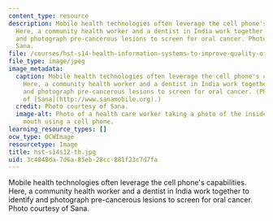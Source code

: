 ```yaml
---
content_type: resource
description: Mobile health technologies often leverage the cell phone's capabilities.
  Here, a community health worker and a dentist in India work together to identify
  and photograph pre-cancerous lesions to screen for oral cancer. Photo courtesy of
  Sana.
file: /courses/hst-s14-health-information-systems-to-improve-quality-of-care-in-resource-poor-settings-spring-2012/3c4048da7d6a85eb28cc881f23c7d7fa_hst-s14s12-th.jpg
file_type: image/jpeg
image_metadata:
  caption: Mobile health technologies often leverage the cell phone's capabilities.
    Here, a community health worker and a dentist in India work together to identify
    and photograph pre-cancerous lesions to screen for oral cancer. (Photo courtesy
    of [Sana](http://www.sanamobile.org).)
  credit: Photo courtesy of Sana.
  image-alt: Photo of a health care worker taking a photo of the inside of a patient's
    mouth using a cell phone.
learning_resource_types: []
ocw_type: OCWImage
resourcetype: Image
title: hst-s14s12-th.jpg
uid: 3c4048da-7d6a-85eb-28cc-881f23c7d7fa
---
```

Mobile health technologies often leverage the cell phone's capabilities. Here, a community health worker and a dentist in India work together to identify and photograph pre-cancerous lesions to screen for oral cancer. Photo courtesy of Sana.

